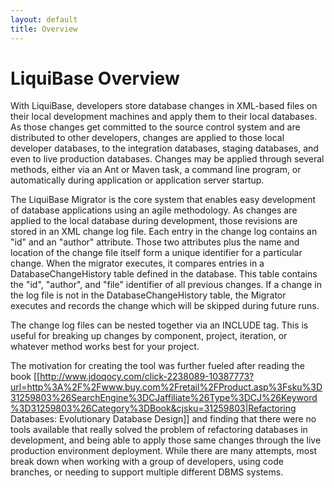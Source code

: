 ```yaml
---
layout: default
title: Overview
---
```


# LiquiBase Overview #

With LiquiBase, developers store database changes in XML-based files on their local development machines and apply them to their local databases. As those changes get committed to the source control system and are distributed to other developers, changes are applied to those local developer databases, to the integration databases, staging databases, and even to live production databases. Changes may be applied through several methods, either via an Ant or Maven task, a command line program, or automatically during application or application server startup.

The LiquiBase Migrator is the core system that enables easy development of database applications using an agile methodology. As changes are applied to the local database during development, those revisions are stored in an XML change log file. Each entry in the change log contains an "id" and an "author" attribute. Those two attributes plus the name and location of the change file itself form a unique identifier for a particular change. When the migrator executes, it compares entries in a DatabaseChangeHistory table defined in the database. This table contains the "id", "author", and "file" identifier of all previous changes. If a change in the log file is not in the DatabaseChangeHistory table, the Migrator executes and records the change which will be skipped during future runs.

The change log files can be nested together via an INCLUDE tag. This is useful for breaking up changes by component, project, iteration, or whatever method works best for your project.

The motivation for creating the tool was further fueled after reading the book [[http://www.jdoqocy.com/click-2238089-10387773?url=http%3A%2F%2Fwww.buy.com%2Fretail%2FProduct.asp%3Fsku%3D31259803%26SearchEngine%3DCJaffiliate%26Type%3DCJ%26Keyword%3D31259803%26Category%3DBook&cjsku=31259803|Refactoring Databases: Evolutionary Database Design]] and finding that there were no tools available that really solved the problem of refactoring databases in development, and being able to apply those same changes through the live production environment deployment. While there are many attempts, most break down when working with a group of developers, using code branches, or needing to support multiple different DBMS systems.
